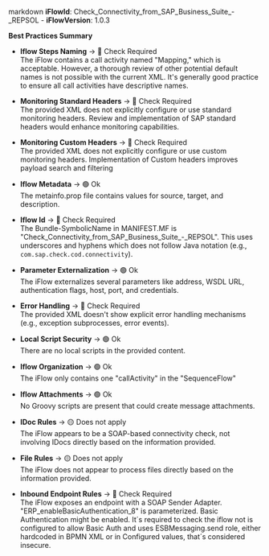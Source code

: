 markdown
**iFlowId**: Check_Connectivity_from_SAP_Business_Suite_-_REPSOL - **iFlowVersion**: 1.0.3

**Best Practices Summary**
- **Iflow Steps Naming** -> 🔴 Check Required\
    The iFlow contains a call activity named "Mapping," which is acceptable. However, a thorough review of other potential default names is not possible with the current XML. It's generally good practice to ensure all call activities have descriptive names.

- **Monitoring Standard Headers** -> 🔴 Check Required\
    The provided XML does not explicitly configure or use standard monitoring headers. Review and implementation of SAP standard headers would enhance monitoring capabilities.

- **Monitoring Custom Headers** -> 🔴 Check Required\
    The provided XML does not explicitly configure or use custom monitoring headers. Implementation of Custom headers improves payload search and filtering

- **Iflow Metadata** -> 🟢 Ok\
    The metainfo.prop file contains values for source, target, and description.

- **Iflow Id** -> 🔴 Check Required\
    The Bundle-SymbolicName in MANIFEST.MF is "Check_Connectivity_from_SAP_Business_Suite_-_REPSOL".  This uses underscores and hyphens which does not follow Java notation (e.g., `com.sap.check.cod.connectivity`).

- **Parameter Externalization** -> 🟢 Ok\
    The iFlow externalizes several parameters like address, WSDL URL, authentication flags, host, port, and credentials.

- **Error Handling** -> 🔴 Check Required\
    The provided XML doesn't show explicit error handling mechanisms (e.g., exception subprocesses, error events).

- **Local Script Security** -> 🟢 Ok\
    There are no local scripts in the provided content.

- **Iflow Organization** -> 🟢 Ok\
    The iFlow only contains one "callActivity" in the "SequenceFlow"

- **Iflow Attachments** -> 🟢 Ok\
    No Groovy scripts are present that could create message attachments.

- **IDoc Rules** -> 🟡 Does not apply\
    The iFlow appears to be a SOAP-based connectivity check, not involving IDocs directly based on the information provided.

- **File Rules** -> 🟡 Does not apply\
    The iFlow does not appear to process files directly based on the information provided.

- **Inbound Endpoint Rules** -> 🔴 Check Required\
    The iFlow exposes an endpoint with a SOAP Sender Adapter. "ERP_enableBasicAuthentication_8" is parameterized. Basic Authentication might be enabled. It´s required to check the iflow not is configured to allow Basic Auth and uses ESBMessaging.send role, either hardcoded in BPMN XML or in Configured values, that´s considered insecure.
